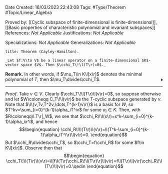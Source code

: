 <div class="topSpace"></div>

Date Created: 16/03/2023 22:43:08
Tags: #Type/Theorem #Topic/Linear_Algebra

Proved by: [[Cyclic subspace of finite-dimensional is finite-dimensional]], [[Basic properties of characteristic polynomial and invariant subspaces]]
References: _Not Applicable_
Justifications: _Not Applicable_

Specializations: _Not Applicable_
Generalizations: _Not Applicable_

``` ad-Theorem
title: Theorem (Cayley-Hamilton).

_Let $T:V\to V$ be a linear operator on a finite-dimensional $K$-vector space $V$. Then $\cchi_T\!\l(T\r)=0$._

```

**Remark.** In other words, if $\mu_T\in K\l[x\r]$ denotes the minimal polynomial of $T$, then $\mu_T\divides\cchi_T$.<span style="float:right;">$\blacklozenge$</span>

---

_Proof_. Take $v\in V$. Clearly $\cchi_T\!\l(T\r)\l(v\r)=0$, so suppose otherwise and let $W\coloneqq C_T\!\l(v\r)$ be the $T$-cyclic subspace generated by $v$. Note that $\l\{v,Tv,T^2v,\dots,T^{k-1}v\r\}$ is a basis for $W$, so $T^kv=\sum_{i=0}^{k-1}\alpha_iT^iv$ for some $\alpha_i\in K$. Then, with $R\coloneqq\l.T\r|_W$, we see that $\cchi_R\!\l(x\r)=x^k-\sum_{i=0}^{k-1}\alpha_ix^i$, and hence
$$\begin{equation}
    \cchi_R\!\l(T\r)\l(v\r)=\l(T^k-\sum_{i=0}^{k-1}\alpha_iT^i\r)\l(v\r)=0.
\end{equation}$$
But $\cchi_R\divides\cchi_T$, so $\cchi_T=f\cchi_R$ for some $f\in K\l[x\r]$. Observe then that
$$\begin{equation}
    \cchi_T\!\l(T\r)\l(v\r)=\l[f\l(T\r)\cchi_R\!\l(T\r)\r]\l(v\r)=f\l(T\r)\l(v\r)\cchi_R\!\l(T\r)\l(v\r)=0.\qedin
\end{equation}$$
